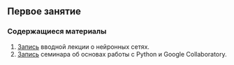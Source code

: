 ## Первое занятие

### Содержащиеся материалы
1. [Запись](https://www.youtube.com/watch?v=RviskFqwF3M&t=1s) вводной лекции о нейронных сетях.
2. [Запись](https://www.youtube.com/watch?v=vMmM4_W4MTo) семинара об основах работы с Python и Google Collaboratory.
